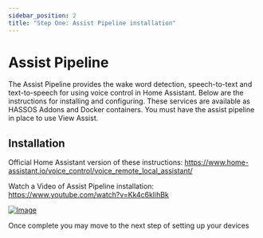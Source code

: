 ```yaml
---
sidebar_position: 2
title: "Step One: Assist Pipeline installation"
---
```


# Assist Pipeline
The Assist Pipeline provides the wake word detection, speech-to-text and text-to-speech for using voice control in Home Assistant.  Below are the instructions for installing and configuring.  These services are available as HASSOS Addons and Docker containers.  You must have the assist pipeline in place to use View Assist.

## Installation
Official Home Assistant version of these instructions: https://www.home-assistant.io/voice_control/voice_remote_local_assistant/

Watch a Video of Assist Pipeline installation: https://www.youtube.com/watch?v=Kk4c6klihBk

[![Image](https://img.youtube.com/vi/Kk4c6klihBk/mqdefault.jpg)](https://www.youtube.com/watch?v=Kk4c6klihBk)

Once complete you may move to the next step of setting up your devices